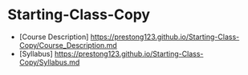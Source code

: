 # Starting-Class-Copy

* [Course Description] https://prestong123.github.io/Starting-Class-Copy/Course_Description.md
* [Syllabus] https://prestong123.github.io/Starting-Class-Copy/Syllabus.md
